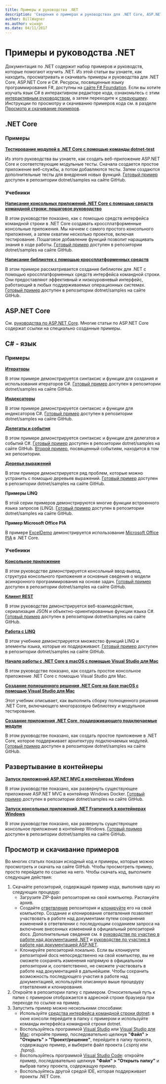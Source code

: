 ```yaml
---
title: Примеры и руководства .NET
description: 'Сведения о примерах и руководствах для .NET Core, ASP.NET Core и языке C#, которые помогут вам изучить платформу .NET.'
author: BillWagner
ms.author: wiwagn
ms.date: 04/11/2017
---
```


# <a name="net-samples-and-tutorials"></a>Примеры и руководства .NET

Документация по .NET содержит набор примеров и руководств, которые помогают изучить .NET. Из этой статьи вы узнаете, как находить, просматривать и скачивать примеры и руководства для .NET Core, ASP.NET Core и C#. Ресурсы, посвященные языку программирования F#, доступны на [сайте F# Foundation](https://fsharp.org/learn.html). Если вы хотите изучать язык C# в интерактивном редакторе кода, ознакомьтесь с этим [интерактивным руководством](https://www.microsoft.com/net/learn/in-browser-tutorial/1), а затем переходите к [следующему](../csharp/tutorials/intro-to-csharp/index.md). Инструкции по просмотру и скачиванию примеров кода см. в разделе [Просмотр и скачивание примеров](#viewing-and-downloading-samples).

## <a name="net-core"></a>.NET Core

### <a name="samples"></a>Примеры

**[Тестирование модулей в .NET Core с помощью команды dotnet-test](../core/testing/unit-testing-with-dotnet-test.md)**

Из этого руководства вы узнаете, как создать веб-приложение ASP.NET Core и соответствующие модульные тесты. Сначала создается простое приложение веб-службы, а потом добавляются тесты. Затем создаются дополнительные тесты для внедрения новых функций. [Готовый пример](https://github.com/dotnet/samples/tree/master/core/getting-started/unit-testing-using-dotnet-test) доступен в репозитории dotnet/samples на сайте GitHub.

### <a name="tutorials"></a>Учебники

**[Написание консольных приложений .NET Core с помощью средств командной строки: пошаговое руководство](../core/tutorials/using-with-xplat-cli.md)**

В этом руководстве показано, как с помощью средств интерфейса командной строки в .NET Core создавать кроссплатформенные консольные приложения. Мы начнем с самого простого консольного приложения, а затем охватим несколько проектов, включая тестирование. Пошаговое добавление функций позволит наращивать знания в ходе работы. [Готовый пример](https://github.com/dotnet/samples/tree/master/core/console-apps) доступен в репозитории dotnet/samples на сайте GitHub.

**[Написание библиотек с помощью кроссплатформенных средств](../core/tutorials/libraries.md)**

В этом примере рассматривается создание библиотек для .NET с помощью кроссплатформенных средств интерфейса командной строки. Они предоставляют эффективный и низкоуровневый интерфейс, работающий в любых поддерживаемых операционных системах. [Готовый пример](https://github.com/dotnet/samples/tree/master/framework/libraries/frameworks-library) доступен в репозитории dotnet/samples на сайте GitHub.

## <a name="aspnet-core"></a>ASP.NET Core

См. [руководства по ASP.NET Core](/aspnet/core/tutorials/). Многие статьи по ASP.NET Core содержат ссылки на специально созданные примеры.

## <a name="c-language"></a>C# - язык

### <a name="samples"></a>Примеры

**[Итераторы](../csharp/iterators.md)**

В этом примере демонстрируется синтаксис и функции для создания и использования итераторов C#. [Готовый пример](https://github.com/dotnet/samples/tree/master/csharp/iterators) доступен в репозитории dotnet/samples на сайте GitHub.

**[Индексаторы](../csharp/indexers.md)**

В этом примере демонстрируется синтаксис и функции для индексаторов C#. [Готовый пример](https://github.com/dotnet/samples/tree/master/csharp/indexers) доступен в репозитории dotnet/samples на сайте GitHub.

**[Делегаты и события](../csharp/delegates-events.md)**

В этом примере демонстрируется синтаксис и функции для делегатов и событий C#. [Готовый пример](https://github.com/dotnet/samples/tree/master/csharp/delegates-and-events) доступен в репозитории dotnet/samples на сайте GitHub. [Второй пример](https://github.com/dotnet/samples/tree/master/csharp/events), посвященный событиям, находится в том же репозитории.

**[Деревья выражений](../csharp/expression-trees.md)**

В этом примере демонстрируется ряд проблем, которые можно устранить с помощью деревьев выражений. [Готовый пример](https://github.com/dotnet/samples/tree/master/csharp/expression-trees) доступен в репозитории dotnet/samples на сайте GitHub.

**Примеры LINQ**

В этой серии примеров демонстрируются многие функции встроенного языка запросов (LINQ). [Готовый пример](https://github.com/dotnet/samples/tree/master/core/linq/csharp) доступен в репозитории dotnet/samples на сайте GitHub.

**Пример Microsoft Office PIA**

В примере [ExcelDemo](https://github.com/dotnet/samples/tree/master/core/extensions/ExcelDemo) демонстрируется использование [Microsoft Office PIA](/visualstudio/vsto/office-primary-interop-assemblies) в .NET Core.

### <a name="tutorials"></a>Учебники

**[Консольное приложение](../csharp/tutorials/console-teleprompter.md)**

В этом руководстве демонстрируется консольный ввод-вывод, структура консольного приложения и основные сведения о модели асинхронного программирования на основе задач. [Готовый пример](https://github.com/dotnet/samples/tree/master/csharp/getting-started/console-teleprompter) доступен в репозитории dotnet/samples на сайте GitHub.

**[Клиент REST](../csharp/tutorials/console-webapiclient.md)**

В этом руководстве демонстрируется веб-взаимодействие, сериализация JSON и объектно-ориентированные функции языка C#. [Готовый пример](https://github.com/dotnet/samples/tree/master/csharp/getting-started/console-webapiclient) доступен в репозитории dotnet/samples на сайте GitHub.

**[Работа с LINQ](../csharp/tutorials/working-with-linq.md)**

В этом учебнике демонстрируется множество функций LINQ и элементы языка, которые их поддерживают. [Готовый пример](https://github.com/dotnet/samples/tree/master/csharp/getting-started/console-linq) доступен в репозитории dotnet/samples на сайте GitHub.

**[Начало работы с .NET Core в macOS с помощью Visual Studio для Mac](../core/tutorials/using-on-mac-vs.md)**

В этом руководстве показано, как создать простое консольное приложение .NET Core с помощью Visual Studio для Mac.

**[Создание полноценного решения .NET Core на базе macOS с помощью Visual Studio для Mac](../core/tutorials/using-on-mac-vs-full-solution.md)**

Этот учебник описывает, как выполнить сборку полноценного решения .NET Core, включающего многоразовую библиотеку и модульное тестирование.

**[Создание приложения .NET Core, поддерживающего подключаемые модули](../core/tutorials/creating-app-with-plugin-support.md)**

В этом руководстве показано, как создать простое приложение в .NET Core, которое поддерживает архитектуру подключаемых модулей. [Готовый пример](https://github.com/dotnet/samples/tree/master/core/extensions/AppWithPlugin) доступен в репозитории dotnet/samples на сайте GitHub.

## <a name="deploying-to-containers"></a>Развертывание в контейнеры

**[Запуск приложений ASP.NET MVC в контейнерах Windows](../framework/docker/aspnetmvc.md)**

В этом руководстве показано, как развернуть существующее приложение ASP.NET MVC в контейнер Windows Docker. [Готовый пример](https://github.com/dotnet/samples/tree/master/framework/docker/MVCRandomAnswerGenerator) доступен в репозитории dotnet/samples на сайте GitHub.

**[Запуск консольных приложений .NET Framework в контейнерах Windows](../framework/docker/console.md)**

В этом руководстве показано, как развернуть существующее консольное приложение в контейнер Windows. [Готовый пример](https://github.com/dotnet/samples/tree/master/framework/docker/ConsoleRandomAnswerGenerator) доступен в репозитории dotnet/samples на сайте GitHub.

## <a name="viewing-and-downloading-samples"></a>Просмотр и скачивание примеров

Во многих статьях показан исходный код и примеры, которые можно просмотреть и скачать на сайте GitHub. Чтобы просмотреть пример, просто перейдите по ссылке на него. Чтобы скачать код, выполните следующие действия:

1. Скачайте репозиторий, содержащий пример кода, выполнив одну из следующих процедур:
   * Загрузите ZIP-файл репозитория на свой компьютер. Распакуйте архив.
   * Создайте [ответвление](https://help.github.com/articles/fork-a-repo/) репозитория и [клонируйте](https://help.github.com/articles/cloning-a-repository/) его на свой компьютер. Создание и клонирование ответвления позволяет участвовать в работе над документами путем сохранения изменений в ответвлении с последующим созданием запроса на включение внесенных изменений в официальный репозиторий docs. Дополнительные сведения см. в [руководстве по участию в работе над документацией .NET](https://github.com/dotnet/docs/blob/master/CONTRIBUTING.md) и [руководстве по участию в работе над документацией ASP.NET](https://github.com/aspnet/Docs/blob/master/CONTRIBUTING.md).
   * Клонируйте репозиторий локально. Если вы клонируете репозиторий docs непосредственно на свой компьютер, вы не сможете сохранять изменения напрямую в официальном репозитории и, соответственно, не сможете участвовать в работе над документацией в дальнейшем. Чтобы сохранить возможность последующего участия в работе над документацией, используйте описанную выше процедуру ответвления и клонирования.
1. Откройте в репозитории папку с примером. Относительный путь к папке с примером отображается в адресной строке браузера при переходе по ссылке на пример.
1. Запустить пример можно несколькими способами:
   * Используйте [средства интерфейса командной строки dotnet](../core/tools/index.md): в окне консоли перейдите в папку с примером и используйте команды интерфейса командной строки dotnet.
   * Воспользуйтесь программой [Visual Studio](https://visualstudio.microsoft.com/) или [Visual Studio для Mac](https://visualstudio.microsoft.com/vs/visual-studio-mac/): откройте пример, последовательно щелкнув **"Файл" > "Открыть" > "Проект/решение"**, перейдите в папку проекта, содержащую пример, и выберите файл проекта (*.csproj* или *.fsproj*).
   * Воспользуйтесь программой [Visual Studio Code](https://code.visualstudio.com/): откройте пример, последовательно щелкнув **"Файл" > "Открыть папку"** и выбрав папку проекта, содержащую пример.
   * Воспользуйтесь другой средой IDE, которая поддерживает проекты .NET Core.
